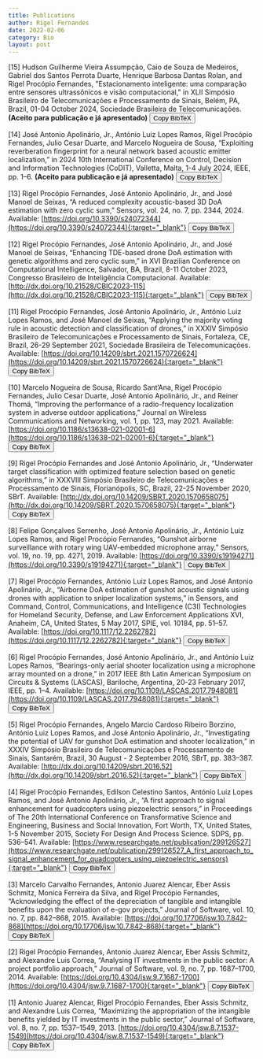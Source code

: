 ```yaml
---
title: Publications
author: Rigel Fernandes
date: 2022-02-06
category: Bio
layout: post
---
```


[15] Hudson Guilherme Vieira Assumpção, Caio de Souza de Medeiros, Gabriel dos Santos Perrota Duarte, Henrique Barbosa Dantas Rolan, and Rigel Procópio Fernandes, "Estacionamento inteligente: uma comparação
entre sensores ultrassônicos e visão computacional," in XLII Simpósio Brasileiro de Telecomunicações e Processamento de Sinais, Belém, PA, Brazil, 01-04 October 2024, Sociedade Brasileira de Telecomunicações. **(Aceito para publicação e já apresentado)** <button id="copyButton15" onclick="copyToClipboard15()">Copy BibTeX</button>

[14] José Antonio Apolinário, Jr., António Luiz Lopes Ramos, Rigel Procópio Fernandes, Julio Cesar Duarte, and Marcelo Nogueira de Sousa, “Exploiting reverberation fingerprint for a neural network based acoustic emitter localization,” in 2024 10th International Conference on Control, Decision and Information Technologies (CoDIT), Valletta, Malta, 1-4 July 2024, IEEE, pp. 1–6. **(Aceito para publicação e já apresentado)** <button onclick="copyToClipboard14()">Copy BibTeX</button>

[13] Rigel Procópio Fernandes, José Antonio Apolinário, Jr., and José Manoel de Seixas, “A reduced complexity acoustic-based 3D DoA estimation with zero cyclic sum,” Sensors, vol. 24, no. 7, pp. 2344, 2024. Available: [https://doi.org/10.3390/s24072344](https://doi.org/10.3390/s24072344){:target="_blank"} <button onclick="copyToClipboard13()">Copy BibTeX</button>

[12] Rigel Procópio Fernandes, José Antonio Apolinário, Jr., and José Manoel de Seixas, “Enhancing TDE-based drone DoA estimation with genetic algorithms and zero cyclic sum,” in XVI Brazilian Conference on Computational Intelligence, Salvador, BA, Brazil, 8-11 October 2023, Congresso Brasileiro de Inteligência Computacional. Available: [http://dx.doi.org/10.21528/CBIC2023-115](http://dx.doi.org/10.21528/CBIC2023-115){:target="_blank"} <button onclick="copyToClipboard12()">Copy BibTeX</button>

[11] Rigel Procópio Fernandes, José Antonio Apolinário, Jr., António Luiz Lopes Ramos, and José Manoel de Seixas, “Applying the majority voting rule in acoustic detection and classification of drones,” in XXXIV Simpósio Brasileiro de Telecomunicações e Processamento de Sinais, Fortaleza, CE, Brazil, 26-29 September 2021, Sociedade Brasileira de Telecomunicações. Available: [https://doi.org/10.14209/sbrt.2021.1570726624](https://doi.org/10.14209/sbrt.2021.1570726624){:target="_blank"} <button onclick="copyToClipboard11()">Copy BibTeX</button>

[10] Marcelo Nogueira de Sousa, Ricardo Sant’Ana, Rigel Procópio Fernandes, Julio Cesar Duarte, José Antonio Apolinário, Jr., and Reiner Thomä, “Improving the performance of a radio-frequency localization system in adverse outdoor applications,” Journal on Wireless Communications and Networking, vol. 1, pp. 123, may 2021. Available: [https://doi.org/10.1186/s13638-021-02001-6](https://doi.org/10.1186/s13638-021-02001-6){:target="_blank"} <button onclick="copyToClipboard10()">Copy BibTeX</button>

[9] Rigel Procópio Fernandes and José Antonio Apolinário, Jr., “Underwater target classification with optimized feature selection based on genetic algorithms,” in XXXVIII Simpósio Brasileiro de Telecomunicações e Processamento de Sinais, Florianópolis, SC, Brazil, 22-25 November 2020, SBrT. Available: [http://dx.doi.org/10.14209/SBRT.2020.1570658075](http://dx.doi.org/10.14209/SBRT.2020.1570658075){:target="_blank"} <button onclick="copyToClipboard9()">Copy BibTeX</button>

[8] Felipe Gonçalves Serrenho, José Antonio Apolinário, Jr., António Luiz Lopes Ramos, and Rigel Procópio Fernandes, “Gunshot airborne surveillance with rotary wing UAV-embedded microphone array,” Sensors, vol. 19, no. 19, pp. 4271, 2019. Available: [https://doi.org/10.3390/s19194271](https://doi.org/10.3390/s19194271){:target="_blank"} <button onclick="copyToClipboard8()">Copy BibTeX</button>

[7] Rigel Procópio Fernandes, António Luiz Lopes Ramos, and José Antonio Apolinário, Jr., “Airborne DoA estimation of gunshot acoustic signals using drones with application to sniper localization systems,” in Sensors, and Command, Control, Communications, and Intelligence (C3I) Technologies for Homeland Security, Defense, and Law Enforcement Applications XVI, Anaheim, CA, United States, 5 May 2017, SPIE, vol. 10184, pp. 51–57. Available: [https://doi.org/10.1117/12.2262782](https://doi.org/10.1117/12.2262782){:target="_blank"} <button onclick="copyToClipboard7()">Copy BibTeX</button>

[6] Rigel Procópio Fernandes, José Antonio Apolinário, Jr., and António Luiz Lopes Ramos, “Bearings-only aerial shooter localization using a microphone array mounted on a drone,” in 2017 IEEE 8th Latin American Symposium on Circuits & Systems (LASCAS), Bariloche, Argentina, 20-23 February 2017, IEEE, pp. 1–4. Available: [https://doi.org/10.1109/LASCAS.2017.7948081](https://doi.org/10.1109/LASCAS.2017.7948081){:target="_blank"} <button onclick="copyToClipboard6()">Copy BibTeX</button>

[5] Rigel Procópio Fernandes, Angelo Marcio Cardoso Ribeiro Borzino, António Luiz Lopes Ramos, and José Antonio Apolinário, Jr., “Investigating the potential of UAV for gunshot DoA estimation and shooter localization,” in XXXIV Simpósio Brasileiro de Telecomunicações e Processamento de Sinais, Santarém, Brazil, 30 August - 2 September 2016, SBrT, pp. 383–387. Available: [http://dx.doi.org/10.14209/sbrt.2016.52](http://dx.doi.org/10.14209/sbrt.2016.52){:target="_blank"} <button onclick="copyToClipboard5()">Copy BibTeX</button>

[4] Rigel Procópio Fernandes, Edilson Celestino Santos, António Luiz Lopes Ramos, and José Antonio Apolinário, Jr., “A first approach to signal enhancement for quadcopters using piezoelectric sensors,” in Proceedings of The 20th International Conference on Transformative Science and Engineering, Business and Social Innovation, Fort Worth, TX, United States, 1-5 November 2015, Society For Design And Process Science. SDPS, pp. 536–541. Available: [https://www.researchgate.net/publication/299126527](https://www.researchgate.net/publication/299126527_A_first_approach_to_signal_enhancement_for_quadcopters_using_piezoelectric_sensors){:target="_blank"} <button onclick="copyToClipboard4()">Copy BibTeX</button>

[3] Marcelo Carvalho Fernandes, Antonio Juarez Alencar, Eber Assis Schmitz, Monica Ferreira da Silva, and Rigel Procópio Fernandes, “Acknowledging the effect of the depreciation of tangible and intangible benefits upon the evaluation of e-gov projects,” Journal of Software, vol. 10, no. 7, pp. 842–868, 2015. Available: [https://doi.org/10.17706/jsw.10.7.842-868](https://doi.org/10.17706/jsw.10.7.842-868){:target="_blank"} <button onclick="copyToClipboard3()">Copy BibTeX</button>

[2] Rigel Procópio Fernandes, Antonio Juarez Alencar, Eber Assis Schmitz, and Alexandre Luis Correa, “Analysing IT investments in the public sector: A project portfolio approach,” Journal of Software, vol. 9, no. 7, pp. 1687–1700, 2014. Available: [https://doi.org/10.4304/jsw.9.7.1687-1700](https://doi.org/10.4304/jsw.9.7.1687-1700){:target="_blank"} <button onclick="copyToClipboard2()">Copy BibTeX</button>

[1] Antonio Juarez Alencar, Rigel Procópio Fernandes, Eber Assis Schmitz, and Alexandre Luis Correa, “Maximizing the appropriation of the intangible benefits yielded by IT investments in the public sector,” Journal of Software, vol. 8, no. 7, pp. 1537–1549, 2013. [https://doi.org/10.4304/jsw.8.7.1537-1549](https://doi.org/10.4304/jsw.8.7.1537-1549){:target="_blank"} <button onclick="copyToClipboard1()">Copy BibTeX</button>

<script> 
function copyToClipboard15() {
  const bibtex =
`@inproceedings{assumpcao2024estacionamento,
  title = {Estacionamento inteligente: uma compara\c{c}\~ao entre sensores ultrass\^onicos e vis\~ao computacional},
  author = {Hudson Guilherme Vieira Assump\c{c}ão and Caio de Souza de Medeiros and Gabriel dos Santos Perrota Duarte and Henrique Barbosa Dantas Rolan and Rigel Proc{\'o}pio Fernandes},
  booktitle={XLII Simp\'osio Brasileiro de Telecomunica\c{c}\~oes e Processamento de Sinais},
  year = {2024},
  address={Bel\'em, PA, Brazil},
  month={01-04 October},
  doi = {},
  url = {},
  publisher = {Sociedade Brasileira de Telecomunica{\c{c}}{\~{o}}es}
}`
    
  navigator.clipboard.writeText(bibtex).then(function() {
    // Show the checkmark and temporarily change the button text
    const copyButton = document.getElementById('copyButton15');
    copyButton15.innerText = 'Copied BibTeX &#10004;';
    // Revert the button text after 2 seconds
    setTimeout(function() {
      copyButton15.innerText = 'Copy BibTeX';
    }, 2000);
  }, function() {
    alert('Failed to copy text to clipboard.');
  });
}

function copyToClipboard14() {
  const bibtex =
`@inproceedings{fernandes2024exploiting,
  title={Exploiting reverberation fingerprint for a neural network based acoustic emitter localization},
  author={Apolinário, Jr., José Antonio and Ramos, Ant{\'o}nio Luiz Lopes and Fernandes, Rigel Proc{\'o}pio and Duarte, Julio Cesar and de Sousa, Marcelo Nogueira},
  booktitle={2024 10th International Conference on Control, Decision and Information Technologies (CoDIT)},
  pages={1--6},
  year={2024},
  address={Valletta, Malta},
  month={1-4 July},
  organization={IEEE}
}`
    
  navigator.clipboard.writeText(bibtex).then(function() {
    alert('BibTeX copied to clipboard!');
  }, function() {
    alert('Failed to copy text to clipboard.');
  });
}
  
function copyToClipboard13() {
  const bibtex =
`@article{fernandes2024reduced,
  title={A Reduced Complexity Acoustic-Based {3D DoA} Estimation with Zero Cyclic Sum},
  author={Fernandes, Rigel Proc{\'o}pio and Apolinário, Jr., José Antonio and de Seixas, José Manoel},
  journal={Sensors},
  volume={24},
  number={7},
  pages={2344},
  year={2024},
  publisher={Multidisciplinary Digital Publishing Institute},
  url={https://doi.org/10.3390/s24072344},
  doi={10.3390/s24072344}
}`
    
  navigator.clipboard.writeText(bibtex).then(function() {
    alert('BibTeX copied to clipboard!');
  }, function() {
    alert('Failed to copy text to clipboard.');
  });
}

function copyToClipboard12() {
  const bibtex =
`@inproceedings{fernandes2023enhancing,
  author = {Rigel Proc{\'o}pio Fernandes and Apolin{\'{a}}rio, Jr., Jos{\'{e}} Antonio and Jos{\'{e}} Manoel de Seixas},
  title = {Enhancing {TDE-based} drone {DoA} estimation with genetic algorithms and zero cyclic sum},
  pages = {1-7},
  booktitle = {XVI Brazilian Conference on Computational Intelligence},
  year = {2023},
  address={Salvador, {BA}, Brazil},
  month={8-11 October},
  doi = {http://dx.doi.org/10.21528/CBIC2023-115},
  url = {http://dx.doi.org/10.21528/CBIC2023-115},
  publisher = {SBIC}
}`

    navigator.clipboard.writeText(bibtex).then(function() {
    alert('BibTeX copied to clipboard!');
  }, function() {
    alert('Failed to copy text to clipboard.');
  });
}

function copyToClipboard11() {
  const bibtex =
`@inproceedings{fernandes2021applying,
  author = {Rigel Proc{\'o}pio Fernandes and Apolin{\'{a}}rio, Jr., Jos{\'{e}} Antonio and Ant{\'{o}}nio Luiz Lopes Ramos and Jos{\'{e}} Manoel de Seixas},
  title = {Applying the majority voting rule in acoustic detection and classification of drones},
  booktitle={XXXIV Simp\'osio Brasileiro de Telecomunica\c{c}\~oes e Processamento de Sinais},
  year = {2021},
  address={Fortaleza, CE, Brazil},
  month={26-29 September},
  doi = {10.14209/sbrt.2021.1570726624},
  url = {https://doi.org/10.14209/sbrt.2021.1570726624},
  publisher = {Sociedade Brasileira de Telecomunica{\c{c}}{\~{o}}es}
}`

    navigator.clipboard.writeText(bibtex).then(function() {
    alert('BibTeX copied to clipboard!');
  }, function() {
    alert('Failed to copy text to clipboard.');
  });
}

function copyToClipboard10() {
  const bibtex =
`@article{desousa2021improving ,
  author = {de Sousa, Marcelo Nogueira and Sant’Ana, Ricardo and Fernandes, Rigel Proc{\'o}pio and Duarte, Julio Cesar and Apolin{\'a}rio, Jr., Jos{\'e} Antonio and Thom{\"a}, Reiner},
  title = {Improving the performance of a radio-frequency localization system in adverse outdoor applications},
  journal = {Journal on Wireless Communications and Networking},
  publisher = {EURASIP},
  volume = {1},
  pages = {123},
  month = {may},  
  year = 2021,
  url={https://doi.org/10.1186/s13638-021-02001-6},
  doi = {10.1186/s13638-021-02001-6}
}`

    navigator.clipboard.writeText(bibtex).then(function() {
    alert('BibTeX copied to clipboard!');
  }, function() {
    alert('Failed to copy text to clipboard.');
  });
}

function copyToClipboard9() {
  const bibtex =
`@inproceedings{fernandes2020underwater,
  title={Underwater target classification with optimized feature selection based on Genetic Algorithms},
  author={Fernandes, Rigel Proc{\'o}pio and Apolin{\'a}rio, Jr., Jos{\'e} Antonio},
  booktitle={XXXVIII Simp\'osio Brasileiro de Telecomunica\c{c}\~oes e Processamento de Sinais},
  year={2020},
  address={Florianópolis, SC, Brazil},
  month={22-25 November},
  organization={SBrT},
  url={http://dx.doi.org/10.14209/SBRT.2020.1570658075},
  doi={10.14209/SBRT.2020.1570658075}
}`

    navigator.clipboard.writeText(bibtex).then(function() {
    alert('BibTeX copied to clipboard!');
  }, function() {
    alert('Failed to copy text to clipboard.');
  });
}

function copyToClipboard9() {
  const bibtex =
`@article{serrenho2019gunshot,
  title={Gunshot airborne surveillance with rotary wing {UAV}-embedded microphone array},
  author={Serrenho, Felipe Gon{\c{c}}alves and Apolin{\'a}rio, Jr., Jos{\'e} Antonio and Ramos, Ant{\'o}nio Luiz Lopes and Fernandes, Rigel Proc{\'o}pio},
  journal={Sensors},
  volume={19},
  number={19},
  pages={4271},
  year={2019},
  publisher={Multidisciplinary Digital Publishing Institute},
  url={https://doi.org/10.3390/s19194271},
  doi={10.3390/s19194271}
}`

    navigator.clipboard.writeText(bibtex).then(function() {
    alert('BibTeX copied to clipboard!');
  }, function() {
    alert('Failed to copy text to clipboard.');
  });
}

function copyToClipboard7() {
  const bibtex =
`@inproceedings{fernandes2017airborne,
  title={Airborne {DoA} estimation of gunshot acoustic signals using drones with application to sniper localization systems},
  author={Fernandes, Rigel Proc{\'o}pio and Ramos, Ant{\'o}nio Luiz Lopes and Apolin{\'a}rio, Jr., Jos{\'e} A},
  booktitle={Sensors, and Command, Control, Communications, and Intelligence (C3I) Technologies for Homeland Security, Defense, and Law Enforcement Applications XVI},
  volume={10184},
  pages={51--57},
  year={2017},
  address={Anaheim, CA, United States},
  month={5 May},
  organization={SPIE},
  url={https://doi.org/10.1117/12.2262782},
  doi={10.1117/12.2262782}
}`

    navigator.clipboard.writeText(bibtex).then(function() {
    alert('BibTeX copied to clipboard!');
  }, function() {
    alert('Failed to copy text to clipboard.');
  });
}

function copyToClipboard6() {
  const bibtex =
`@inproceedings{fernandes2017bearings,
  title={Bearings-only aerial shooter localization using a microphone array mounted on a drone},
  author={Fernandes, Rigel Proc{\'o}pio and Apolin{\'a}rio, Jr., Jos{\'e} A and Ramos, Ant{\'o}nio Luiz Lopes},
  booktitle={2017 IEEE 8th Latin American Symposium on Circuits \& Systems (LASCAS)},
  pages={1--4},
  year={2017},
  address={Bariloche, Argentina},
  month={20-23 February},
  organization={IEEE},
  url={https://doi.org/10.1109/LASCAS.2017.7948081},
  doi={10.1109/LASCAS.2017.7948081}
}`

    navigator.clipboard.writeText(bibtex).then(function() {
    alert('BibTeX copied to clipboard!');
  }, function() {
    alert('Failed to copy text to clipboard.');
  });
}

function copyToClipboard5() {
  const bibtex =
`@inproceedings{fernandes2016investigating,
  title={{Investigating the potential of UAV for gunshot DoA estimation and shooter localization}},
  author={Rigel Proc{\'o}pio Fernandes  and Angelo Marcio Cardoso Ribeiro Borzino and Ant{\'o}nio Luiz Lopes Ramos and Apolin{\'a}rio, Jr.,  Jos{\'e} Antonio},
  booktitle={XXXIV Simp\'osio Brasileiro de Telecomunica\c{c}\~oes e Processamento de Sinais},
  pages={383--387},
  year={2016},
  address={Santarém, PA, Brazil},
  month={30 August - 2 September},
  doi = {10.14209/sbrt.2016.52},
  url = {http://dx.doi.org/10.14209/sbrt.2016.52},
  organization={SBrT}
}`

    navigator.clipboard.writeText(bibtex).then(function() {
    alert('BibTeX copied to clipboard!');
  }, function() {
    alert('Failed to copy text to clipboard.');
  });
}

function copyToClipboard4() {
  const bibtex =
`@inproceedings{fernandes2015first,
  title={A First Approach To Signal Enhancement For Quadcopters Using Piezoelectric Sensors},
  author={Fernandes, Rigel Proc{\'o}pio and Santos, Edilson Celestino and Ramos, Ant{\'o}nio Luiz Lopes and Apolin{\'a}rio, Jr., Jos{\'e} Antonio},
  booktitle={Proceedings of The 20th International Conference on Transformative Science and Engineering, Business and Social Innovation},
  pages={536--541},
  year={2015},
  address={Fort Worth, TX, United States},
  month={1-5 November},
  organization={Society For Design And Process Science. SDPS}
}`

    navigator.clipboard.writeText(bibtex).then(function() {
    alert('BibTeX copied to clipboard!');
  }, function() {
    alert('Failed to copy text to clipboard.');
  });
}

function copyToClipboard3() {
  const bibtex =
`@article{fernandes2015acknowledging,
  title= {Acknowledging the Effect of the Depreciation of Tangible and Intangible Benefits upon the Evaluation of E-Gov Projects.},
  author= {Fernandes, Marcelo Carvalho and Alencar, Antonio Juarez and Schmitz, Eber Assis and da Silva, Monica Ferreira and Fernandes, Rigel Proc{\'o}pio},
  journal= {Journal of Software},
  volume= {10},
  number= {7},
  pages= {842--868},
  year= {2015},
  url={https://doi.org/10.17706/jsw.10.7.842-868},
  doi={10.17706/jsw.10.7.842-868}
}`

    navigator.clipboard.writeText(bibtex).then(function() {
    alert('BibTeX copied to clipboard!');
  }, function() {
    alert('Failed to copy text to clipboard.');
  });
}

function copyToClipboard2() {
  const bibtex =
`@article{fernandes2014analysing,
  title= {Analysing {IT} Investments in the Public Sector: A Project Portfolio Approach.},
  author= {Fernandes, Rigel Proc{\'o}pio and Alencar, Antonio Juarez and Schmitz, Eber Assis and Correa, Alexandre L},
  journal= {Journal of Software},
  volume= {9},
  number= {7},
  pages= {1687--1700},
  year= {2014},
  url={https://doi.org/10.4304/jsw.9.7.1687-1700},
  doi={10.4304/jsw.9.7.1687-1700}
}`

    navigator.clipboard.writeText(bibtex).then(function() {
    alert('BibTeX copied to clipboard!');
  }, function() {
    alert('Failed to copy text to clipboard.');
  });
}

function copyToClipboard1() {
  const bibtex =
`@article{alencar2013maximizing, 
  title= {Maximizing the appropriation of the intangible benefits yielded by {IT} investments in the public sector},
  author= {Alencar, Antonio Juarez and Fernandes, Rigel Proc{\'o}pio and Schmitz, Eber Assis and Correa, Alexandre Luis},
  journal= {Journal of Software},
  volume= {8},
  number= {7},
  pages= {1537--1549},
  year= {2013},
  url={https://doi.org/10.4304/jsw.8.7.1537-1549},
  doi={10.4304/jsw.8.7.1537-1549}
}`

    navigator.clipboard.writeText(bibtex).then(function() {
    alert('BibTeX copied to clipboard!');
  }, function() {
    alert('Failed to copy text to clipboard.');
  });
}
</script>
